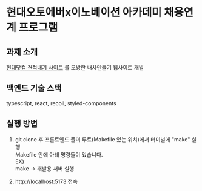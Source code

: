 # 현대오토에버x이노베이션 아카데미 채용연계 프로그램
## 과제 소개
[현대닷컴 견적내기 사이트](https://www.hyundai.com/kr/ko/e) 를 모방한 내차만들기 웹사이트 개발

## 백엔드 기술 스택
typescript, react, recoil, styled-components

## 실행 방법
1. git clone 후 프론트엔드 폴더 루트(Makefile 있는 위치)에서 터미널에 "make" 실행  
Makefile 안에 아래 명령들이 있습니다.  
EX)  
make -> 개발용 서버 실행  

2. http://localhost:5173 접속
